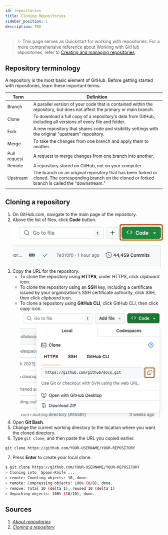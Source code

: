 ```yaml
---
id: repositories
title: Cloning Repositories
sidebar_position: 1
description: TBD
---
```


> :sparkles: This page serves as Quickstart for working with repositories. For a more comprehensive reference about Working with GitHub repositories, refer to [Creating and managing repositories](https://docs.github.com/en/repositories/creating-and-managing-repositories)

## Repository terminology

A repository is the most basic element of GitHub. Before getting started with repositories, learn these important terms.

| Term | Definition |
| ---- | ---------- |
| Branch | A parallel version of your code that is contained within the repository, but does not affect the primary or main branch. |
| Clone | To download a full copy of a repository's data from GitHub, including all versions of every file and folder. |
| Fork | A new repository that shares code and visibility settings with the original "upstream" repository. |
| Merge | To take the changes from one branch and apply them to another. |
| Pull request | A request to merge changes from one branch into another. |
| Remote | A repository stored on GitHub, not on your computer. |
| Upstream | The branch on an original repository that has been forked or cloned. The corresponding branch on the cloned or forked branch is called the "downstream." |
|||

## Cloning a repository

1. On GitHub.com, navigate to the main page of the repository.
2. Above the list of files, click **Code** button.
    ![Screenshot of <> Code icon](../../static/img/tutorials/github/code-button.png)
3. Copy the URL for the repository.
   - To clone the repository using **HTTPS**, under HTTPS, click _clipboard_ icon.
   - To clone the repository using an **SSH** key, including a certificate issued by your organization's SSH certificate authority, click SSH, then click _clipboard_ icon.
   - To clone a repository using **GitHub CLI**, click GitHub CLI, then click _copy_ icon.
    ![Screenshot of clone with html-ssh-github cli](../../static/img/tutorials/github/https-url-clone-cli.png)
4. Open **Git Bash**.
5. Change the current working directory to the location where you want the cloned directory.
6. Type `git clone`, and then paste the URL you copied earlier.

```markdown
git clone https://github.com/YOUR-USERNAME/YOUR-REPOSITORY
```

7. Press **Enter** to create your local clone.

```bash
$ git clone https://github.com/YOUR-USERNAME/YOUR-REPOSITORY
> Cloning into `Spoon-Knife`...
> remote: Counting objects: 10, done.
> remote: Compressing objects: 100% (8/8), done.
> remove: Total 10 (delta 1), reused 10 (delta 1)
> Unpacking objects: 100% (10/10), done.
```

## Sources

1. <cite>[About repositories][1]</span>
2. <cite>[Cloning a repository][2]</span>

[1]: https://docs.github.com/en/repositories/creating-and-managing-repositories/about-repositories
[2]: https://docs.github.com/en/repositories/creating-and-managing-repositories/cloning-a-repository